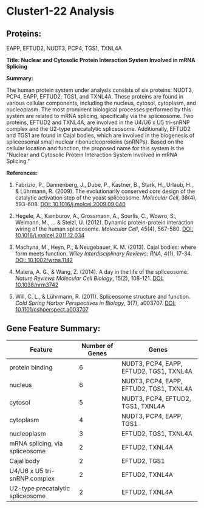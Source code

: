 # Cluster1-22 Analysis

## Proteins: 

EAPP, EFTUD2, NUDT3, PCP4, TGS1, TXNL4A

**Title: Nuclear and Cytosolic Protein Interaction System Involved in mRNA Splicing**

**Summary:**

The human protein system under analysis consists of six proteins: NUDT3, PCP4, EAPP, EFTUD2, TGS1, and TXNL4A. These proteins are found in various cellular components, including the nucleus, cytosol, cytoplasm, and nucleoplasm. The most prominent biological processes performed by this system are related to mRNA splicing, specifically via the spliceosome. Two proteins, EFTUD2 and TXNL4A, are involved in the U4/U6 x U5 tri-snRNP complex and the U2-type precatalytic spliceosome. Additionally, EFTUD2 and TGS1 are found in Cajal bodies, which are involved in the biogenesis of spliceosomal small nuclear ribonucleoproteins (snRNPs). Based on the cellular location and function, the proposed name for this system is the "Nuclear and Cytosolic Protein Interaction System Involved in mRNA Splicing."

**References:**

1. Fabrizio, P., Dannenberg, J., Dube, P., Kastner, B., Stark, H., Urlaub, H., & Lührmann, R. (2009). The evolutionarily conserved core design of the catalytic activation step of the yeast spliceosome. *Molecular Cell*, 36(4), 593-608. [DOI: 10.1016/j.molcel.2009.09.040](https://doi.org/10.1016/j.molcel.2009.09.040)

2. Hegele, A., Kamburov, A., Grossmann, A., Sourlis, C., Wowro, S., Weimann, M., ... & Stelzl, U. (2012). Dynamic protein-protein interaction wiring of the human spliceosome. *Molecular Cell*, 45(4), 567-580. [DOI: 10.1016/j.molcel.2011.12.034](https://doi.org/10.1016/j.molcel.2011.12.034)

3. Machyna, M., Heyn, P., & Neugebauer, K. M. (2013). Cajal bodies: where form meets function. *Wiley Interdisciplinary Reviews: RNA*, 4(1), 17-34. [DOI: 10.1002/wrna.1142](https://doi.org/10.1002/wrna.1142)

4. Matera, A. G., & Wang, Z. (2014). A day in the life of the spliceosome. *Nature Reviews Molecular Cell Biology*, 15(2), 108-121. [DOI: 10.1038/nrm3742](https://doi.org/10.1038/nrm3742)

5. Will, C. L., & Lührmann, R. (2011). Spliceosome structure and function. *Cold Spring Harbor Perspectives in Biology*, 3(7), a003707. [DOI: 10.1101/cshperspect.a003707](https://doi.org/10.1101/cshperspect.a003707)

## Gene Feature Summary: 

| Feature | Number of Genes | Genes |
| --- | --- | --- |
| protein binding | 6 | NUDT3, PCP4, EAPP, EFTUD2, TGS1, TXNL4A |
| nucleus | 6 | NUDT3, PCP4, EAPP, EFTUD2, TGS1, TXNL4A |
| cytosol | 5 | NUDT3, PCP4, EFTUD2, TGS1, TXNL4A |
| cytoplasm | 4 | NUDT3, PCP4, EAPP, TGS1 |
| nucleoplasm | 3 | EFTUD2, TGS1, TXNL4A |
| mRNA splicing, via spliceosome | 2 | EFTUD2, TXNL4A |
| Cajal body | 2 | EFTUD2, TGS1 |
| U4/U6 x U5 tri-snRNP complex | 2 | EFTUD2, TXNL4A |
| U2-type precatalytic spliceosome | 2 | EFTUD2, TXNL4A |

